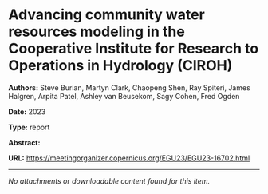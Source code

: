 # Advancing community water resources modeling in the Cooperative Institute for Research to Operations in Hydrology (CIROH)

**Authors:** Steve Burian, Martyn Clark, Chaopeng Shen, Ray Spiteri, James Halgren, Arpita Patel, Ashley van Beusekom, Sagy Cohen, Fred Ogden

**Date:** 2023

**Type:** report

**Abstract:**


**URL:** https://meetingorganizer.copernicus.org/EGU23/EGU23-16702.html

---



*No attachments or downloadable content found for this item.*

